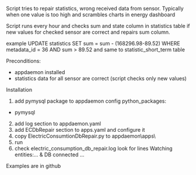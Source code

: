 Script tries to repair statistics, wrong received data from sensor. Typically when one value is too high and scrambles charts in energy dashboard

Script runs every hour and checks sum and state column in statistics table if new values for checked sensor are correct and repairs sum column.

example UPDATE statistics SET sum = sum - (168296.98-89.52) WHERE metadata_id = 36 AND sum > 89.52
and same to statistic_short_term table

Preconditions:
- appdaemon installed
- statistics data for all sensor are correct (script checks only new values)

Installation
1. add pymysql package to appdaemon config
python_packages:
  - pymysql
2. add log section to appdaemon.yaml
3. add ECDbRepair section to apps.yaml and configure it
4. copy ElectricConsumtionDbRepair.py to appdaemon\apps\ 
5. run
6. check electric_consumption_db_repair.log
	look for lines Watching entities:...  & DB connected ... 

Examples are in github


